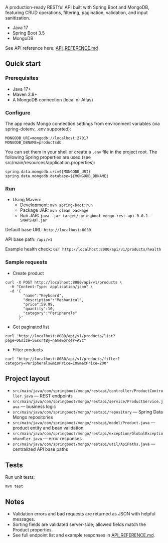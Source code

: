 

A production-ready RESTful API built with Spring Boot and MongoDB, featuring CRUD operations, filtering, pagination, validation, and input sanitization.

- Java 17
- Spring Boot 3.5
- MongoDB

See API reference here: [API_REFERENCE.md](API_REFERENCE.md)

## Quick start

### Prerequisites
- Java 17+
- Maven 3.9+
- A MongoDB connection (local or Atlas)

### Configure
The app reads Mongo connection settings from environment variables (via spring-dotenv, .env supported):

```
MONGODB_URI=mongodb://localhost:27017
MONGODB_DBNAME=productsdb
```

You can set them in your shell or create a `.env` file in the project root. The following Spring properties are used (see src/main/resources/application.properties):

```
spring.data.mongodb.uri=${MONGODB_URI}
spring.data.mongodb.database=${MONGODB_DBNAME}
```

### Run

- Using Maven:
  - Development: `mvn spring-boot:run`
  - Package JAR: `mvn clean package`
  - Run JAR: `java -jar target/springboot-mongo-rest-api-0.0.1-SNAPSHOT.jar`

Default base URL: `http://localhost:8080`

API base path: `/api/v1`

Example health check: `GET http://localhost:8080/api/v1/products/health`

### Sample requests

- Create product
```
curl -X POST http://localhost:8080/api/v1/products \
  -H "Content-Type: application/json" \
  -d '{
        "name":"Keyboard",
        "description":"Mechanical",
        "price":59.99,
        "quantity":10,
        "category":"Peripherals"
      }'
```

- Get paginated list
```
curl "http://localhost:8080/api/v1/products/list?page=0&size=5&sortBy=name&order=ASC"
```

- Filter products
```
curl "http://localhost:8080/api/v1/products/filter?category=Peripherals&minPrice=10&maxPrice=200"
```

## Project layout

- `src/main/java/com/springboot/mongo/restapi/controller/ProductController.java` — REST endpoints
- `src/main/java/com/springboot/mongo/restapi/service/ProductService.java` — business logic
- `src/main/java/com/springboot/mongo/restapi/repository` — Spring Data Mongo repositories
- `src/main/java/com/springboot/mongo/restapi/model/Product.java` — product entity and bean validation
- `src/main/java/com/springboot/mongo/restapi/exception/GlobalExceptionHandler.java` — error responses
- `src/main/java/com/springboot/mongo/restapi/util/ApiPaths.java` — centralized API base paths

## Tests
Run unit tests:
```
mvn test
```

## Notes
- Validation errors and bad requests are returned as JSON with helpful messages.
- Sorting fields are validated server-side; allowed fields match the Product properties.
- See full endpoint list and example responses in [API_REFERENCE.md](API_REFERENCE.md).
